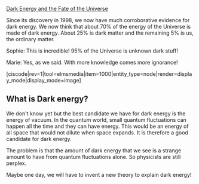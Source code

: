 <a href="http://www.nbcnews.com/id/28256534/ns/technology_and_science-space/t/mysterious-dark-energy-demystified/#.Ubc4oOvHRqM" target="_blank">Dark Energy and the Fate of the Universe</a>


Since its discovery in 1998, we now have much corroborative evidence for dark energy. We now think that about 70% of the energy of the Universe is made of dark energy. About 25% is dark matter and the remaining 5% is us, the ordinary matter.

Sophie: This is incredible! 95% of the Universe is unknown dark stuff!

Marie: Yes, as we said. With more knowledge comes more ignorance!

[ciscode|rev=1|tool=elmsmedia|item=1000|entity_type=node|render=display_mode|display_mode=image]


## What is Dark energy?

We don't know yet but the best candidate we have for dark energy is the energy of vacuum. In the quantum world, small quantum fluctuations can happen all the time and they can have energy. This would be an energy of all space that would not dilute when space expands. It is therefore a good candidate for dark energy.

The problem is that the amount of dark energy that we see is a strange amount to have from quantum fluctuations alone. So physicists are still perplex.

Maybe one day, we will have to invent a new theory to explain dark energy!